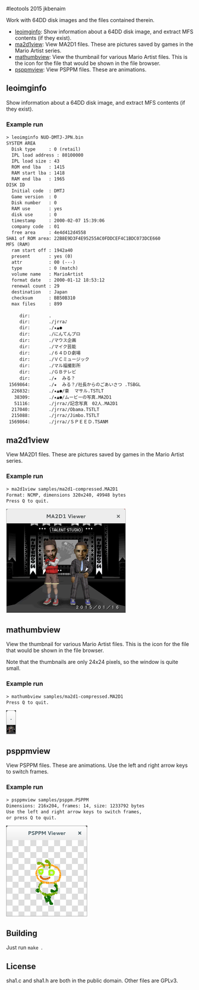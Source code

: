 #leotools
2015 jkbenaim

Work with 64DD disk images and the files contained therein.

- [leoimginfo](#leoimginfo): Show information about a 64DD disk image, and extract MFS contents (if they exist).
- [ma2d1view](#ma2d1view): View MA2D1 files. These are pictures saved by games in the Mario Artist series.
- [mathumbview](#mathumbview): View the thumbnail for various Mario Artist files. This is the icon for the file that would be shown in the file browser.
- [psppmview](#psppmview): View PSPPM files. These are animations.

## <a name="leoimginfo"></a>leoimginfo
Show information about a 64DD disk image, and extract MFS contents (if they exist).
### Example run
```console
> leoimginfo NUD-DMTJ-JPN.bin 
SYSTEM AREA
  Disk type     : 0 (retail)
  IPL load address : 80100000
  IPL load size : 43
  ROM end lba   : 1415
  RAM start lba : 1418
  RAM end lba   : 1965
DISK ID
  Initial code  : DMTJ
  Game version  : 0
  Disk number   : 0
  RAM use       : yes
  disk use      : 0
  timestamp     : 2000-02-07 15:39:06
  company code  : 01
  free area     : 4e4d412d4558
SHA1 of ROM area: 22B8E9D3F4E95255AC0FDDCEF4C1BDC073DCE660
MFS (RAM)
  ram start off : 1942a40
  present       : yes (0)
  attr          : 00 (---)
  type          : 0 (match)
  volume name   : MarioArtist
  format date   : 2000-01-12 18:53:12
  renewal count : 29
  destination   : Japan
  checksum      : BB50B310
  max files     : 899

     dir:       .
     dir:       ./jrra♪
     dir:       ./★▲●
     dir:       ./にんてんプロ
     dir:       ./マウス企画
     dir:       ./マイク芸能
     dir:       ./６４ＤＤ劇場
     dir:       ./ＶＣミュージック
     dir:       ./マル福撮影所
     dir:       ./ＧＢテレビ
     dir:       ./★  みる？
 1569864:       ./★  みる？/社長からのごあいさつ .TSBGL
  226832:       ./★▲●/豪  マサル.TSTLT
   38309:       ./★▲●/ムービーの写真.MA2D1
   51116:       ./jrra♪/記念写真　02人.MA2D1
  217040:       ./jrra♪/Obama.TSTLT
  215088:       ./jrra♪/Jimbo.TSTLT
 1569864:       ./jrra♪/ＳＰＥＥＤ.TSANM
```

## <a name="ma2d1view"></a>ma2d1view
View MA2D1 files. These are pictures saved by games in the Mario Artist series.
### Example run
```console
> ma2d1view samples/ma2d1-compressed.MA2D1 
Format: NCMP, dimensions 320x240, 49948 bytes
Press Q to quit.
```

![Screenshot of ma2d1view](screenshots/ma2d1view.png)

## <a name="mathumbview"></a>mathumbview
View the thumbnail for various Mario Artist files. This is the icon for the file that would be shown in the file browser.

Note that the thumbnails are only 24x24 pixels, so the window is quite small.
### Example run
```console
> mathumbview samples/ma2d1-compressed.MA2D1
Press Q to quit.
```

![Screenshot of mathumbview](screenshots/mathumbview.png)

## <a name="psppmview"></a>psppmview
View PSPPM files. These are animations. Use the left and right arrow keys to switch frames.
### Example run
```console
> psppmview samples/psppm.PSPPM
Dimensions: 216x204, frames: 14, size: 1233792 bytes
Use the left and right arrow keys to switch frames,
or press Q to quit.

```

![Screenshot of psppmview](screenshots/psppmview.png)

## Building

Just run ```make ```.

## License

sha1.c and sha1.h are both in the public domain. Other files are GPLv3.